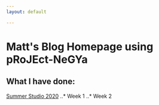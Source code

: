 ```yaml
---
layout: default

---
```


#  Matt's Blog Homepage using pRoJEct-NeGYa

##  What I have done:

[Summer Studio 2020](./SS.md "Summer Studio 2020")
..* Week 1
..* Week 2

